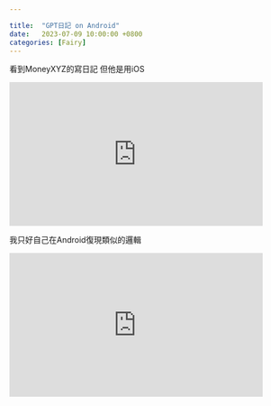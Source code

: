 ```yaml
---

title:  "GPT日記 on Android"
date:   2023-07-09 10:00:00 +0800
categories: [Fairy]
---
```


看到MoneyXYZ的寫日記 但他是用iOS
<iframe width="450" height="255" src="https://www.youtube.com/embed/ZRv0Z-M7NqM" title="YouTube video player" frameborder="0" ></iframe>

我只好自己在Android復現類似的邏輯
<iframe width="450" height="255" src="https://www.youtube.com/embed/3xW97NmAh1s" title="YouTube video player" frameborder="0" ></iframe>
